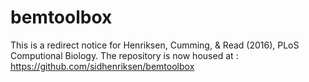 # bemtoolbox
This is a redirect notice for Henriksen, Cumming, & Read (2016), PLoS Computional Biology. The repository is now housed at : https://github.com/sidhenriksen/bemtoolbox

